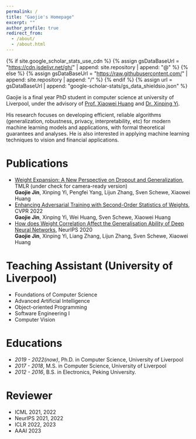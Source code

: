 ```yaml
---
permalink: /
title: "Gaojie's Homepage"
excerpt: ""
author_profile: true
redirect_from: 
  - /about/
  - /about.html
---
```


{% if site.google_scholar_stats_use_cdn %}
{% assign gsDataBaseUrl = "https://cdn.jsdelivr.net/gh/" | append: site.repository | append: "@" %}
{% else %}
{% assign gsDataBaseUrl = "https://raw.githubusercontent.com/" | append: site.repository | append: "/" %}
{% endif %}
{% assign url = gsDataBaseUrl | append: "google-scholar-stats/gs_data_shieldsio.json" %}

<span class='anchor' id='about-me'></span>

Gaojie is a final year PhD student in computer science at university of Liverpool, under the advisory of [Prof. Xiaowei Huang](https://cgi.csc.liv.ac.uk/~xiaowei/) and [Dr. Xinping Yi](https://sites.google.com/site/xinpingyi00/).

His research focuses on developing efficient, reliable algorithms (generalization, robustness, privacy, interpretability, etc) for modern machine learning models and applications, with formal theoretical guarantees and analyses. He is also interested in applying machine learning techniques to vision and financial applications.

# Publications 

- [Weight Expansion: A New Perspective on Dropout and Generalization](https://openreview.net/forum?id=w3z3sN1b04), TMLR (under check for camera-ready version)  
  **Gaojie Jin**, Xinping Yi, Pengfei Yang, Lijun Zhang, Sven Schewe, Xiaowei Huang
- [Enhancing Adversarial Training with Second-Order Statistics of Weights](https://arxiv.org/abs/2203.06020), CVPR 2022    
  **Gaojie Jin**, Xinping Yi, Wei Huang, Sven Schewe, Xiaowei Huang
- [How does Weight Correlation Affect the Generalisation Ability of Deep Neural Networks](https://arxiv.org/abs/2010.05983), NeurIPS 2020    
  **Gaojie Jin**, Xinping Yi, Liang Zhang, Lijun Zhang, Sven Schewe, Xiaowei Huang

# Teaching Assistant (University of Liverpool)

- Foundations of Computer Science
- Advanced Artificial Intelligence
- Object-oriented Programming
- Software Engineering I
- Computer Vision

# Educations
- *2019 - 2022(now)*,  Ph.D. in Computer Science, University of Liverpool 
- *2017 - 2018*, M.S. in Computer Science, University of Liverpool 
- *2012 - 2016*, B.S. in Electronics, Peking University. 

# Reviewer
- ICML 2021, 2022
- NeurIPS 2021, 2022
- ICLR 2022, 2023
- AAAI 2023
